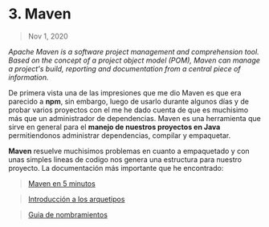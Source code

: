 # 3. Maven

> Nov 1, 2020

*Apache Maven is a software project management and comprehension tool. Based on the concept of a project object model (POM), Maven can manage a project's build, reporting and documentation from a central piece of information.*

De primera vista una de las impresiones que me dio Maven es que era parecido a **npm**, sin embargo, luego de usarlo durante algunos días y de probar varios proyectos con el me he dado cuenta de que es muchisimo más que un administrador de dependencias. Maven es una herramienta que sirve en general para el **manejo de nuestros proyectos en Java** permitiendonos administrar dependencias, compilar y empaquetar. 

**Maven** resuelve muchisimos problemas en cuanto a empaquetado y con unas simples lineas de codigo nos genera una estructura para nuestro proyecto. La documentación más importante que he encontrado:

> [Maven en 5 minutos](https://maven.apache.org/guides/getting-started/maven-in-five-minutes.html)

> [Introducción a los arquetipos](https://maven.apache.org/guides/introduction/introduction-to-archetypes.html)

> [Guia de nombramientos](http://maven.apache.org/guides/mini/guide-naming-conventions.html)